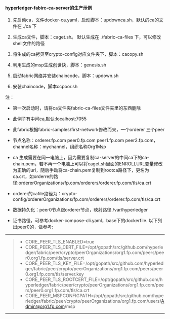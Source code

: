 #### hyperledger-fabirc-ca-server的生产示例

1. 先启动ca，文件docker-ca.yaml，启动脚本：updownca.sh，默认的ca的文件在 ./ca 下

1. 生成ca文件，脚本：caget.sh。 默认生成在 ./fabric-ca-files 下，可以修改shell文件的路径
1. 将生成的ca拷贝至crypto-config对应文件夹下，脚本：cacopy.sh
1. 利用生成的msp生成创世快，脚本：genesis.sh 
1. 启动fabric网络并安装chaincode，脚本：updown.sh
1. 安装chaincode，脚本ccpoor.sh 

注：

- 第一次启动时，请将ca文件夹fabric-ca-files文件夹里的东西删除

- 此例子有中间ca,默认:localhost:7055
- 此fabric根据fabric-samples/first-network修改而来，一个orderer 三个peer
- 节点名称：orderer.fp.com peer0.fp.com peer1.fp.com peer2.fp.com，channel名称：mychannel，组织名称Org1Msp
- ca 生成需要在同一电脑上，因为需要复制ca-server的中间ca下的ca-chain.pem，若不再一个电脑上可以将caget.sh里面的ENROLLURL变量修改为正确的url，随后手动将ca-chain.pem复制到rootca路径下，更名为ca.crt，如orderre的路径:ordererOrganizations/fp.com/orderers/orderer.fp.com/tls/ca.crt
- orderer的cafile路径为：crypto-config/ordererOrganizations/fp.com/orderers/orderer.fp.com/tls/ca.crt
- 数据持久化：peer0节点跟orderer节点，映射路径 /var/hyperledger
- 证书路径，可参考docker-compose-cli.yaml，base下的dockerfile. 以下列出peer0的，做参考:

----------

> - CORE_PEER_TLS_ENABLED=true
> - CORE_PEER_TLS_CERT_FILE=/opt/gopath/src/github.com/hyperledger/fabric/peer/crypto/peerOrganizations/org1.fp.com/peers/peer0.org1.fp.com/tls/server.crt
> - CORE_PEER_TLS_KEY_FILE=/opt/gopath/src/github.com/hyperledger/fabric/peer/crypto/peerOrganizations/org1.fp.com/peers/peer0.org1.fp.com/tls/server.key
> - CORE_PEER_TLS_ROOTCERT_FILE=/opt/gopath/src/github.com/hyperledger/fabric/peer/crypto/peerOrganizations/org1.fp.com/peers/peer0.org1.fp.com/tls/ca.crt
> - CORE_PEER_MSPCONFIGPATH=/opt/gopath/src/github.com/hyperledger/fabric/peer/crypto/peerOrganizations/org1.fp.com/users/Admin@org1.fp.com/msp

-------------
